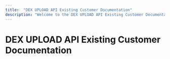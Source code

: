 ```yaml
---
title:  "DEX UPLOAD API Existing Customer Documentation"
description: "Welcome to the DEX UPLOAD API Existing Customer Documentation"
---
```


# DEX UPLOAD API Existing Customer Documentation